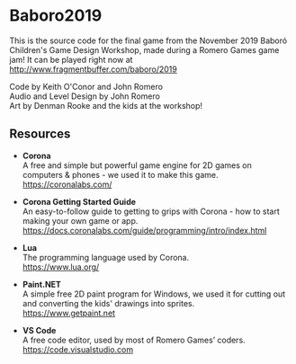 # Baboro2019
This is the source code for the final game from the November 2019 Baboró Children's Game Design Workshop, made during a Romero Games game jam! It can be played right now at http://www.fragmentbuffer.com/baboro/2019<br />

Code by Keith O'Conor and John Romero<br />
Audio and Level Design by John Romero<br />
Art by Denman Rooke and the kids at the workshop!<br />

## Resources

* **Corona**<br />
A free and simple but powerful game engine for 2D games on computers & phones - we used it to make this game.<br />
https://coronalabs.com/

* **Corona Getting Started Guide**<br />
An easy-to-follow guide to getting to grips with Corona - how to start making your own game or app.<br />
https://docs.coronalabs.com/guide/programming/intro/index.html

* **Lua**<br />
The programming language used by Corona.<br />
https://www.lua.org/

* **Paint.<i></i>NET**<br />
A simple free 2D paint program for Windows, we used it for cutting out and converting the kids' drawings into sprites.<br />
https://www.getpaint.net

* **VS Code**<br />
A free code editor, used by most of Romero Games’ coders.<br />
https://code.visualstudio.com

